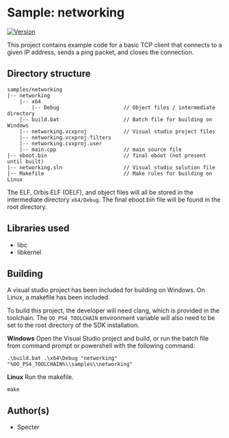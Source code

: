 # Sample: networking

[![Version](https://img.shields.io/badge/Version-1.0-brightgreen.svg)](https://github.com/Cryptogenic/OpenOrbis-PS4-Toolchain)

This project contains example code for a basic TCP client that connects to a given IP address, sends a ping packet, and closes the connection.



## Directory structure
```
samples/networking
|-- networking
    |-- x64
        |-- Debug                     // Object files / intermediate directory
    |-- build.bat                     // Batch file for building on Windows
    |-- networking.vcxproj            // Visual studio project files
    |-- networking.vcxproj.filters
    |-- networking.cvxproj.user
    |-- main.cpp                      // main source file
|-- eboot.bin                         // final eboot (not present until built)
|-- networking.sln                    // Visual studio solution file
|-- Makefile                          // Make rules for building on Linux
```
The ELF, Orbis ELF (OELF), and object files will all be stored in the intermediate directory `x64/Debug`. The final eboot.bin file will be found in the root directory.



## Libraries used

- libc
- libkernel



## Building

A visual studio project has been included for building on Windows. On Linux, a makefile has been included.

To build this project, the developer will need clang, which is provided in the toolchain. The `OO_PS4_TOOLCHAIN` environment variable will also need to be set to the root directory of the SDK installation.

__Windows__
Open the Visual Studio project and build, or run the batch file from command prompt or powershell with the following command:
```
.\build.bat .\x64\Debug "networking" "%OO_PS4_TOOLCHAIN%\\samples\\networking"
```

__Linux__
Run the makefile.
```
make
```



## Author(s)

- Specter
